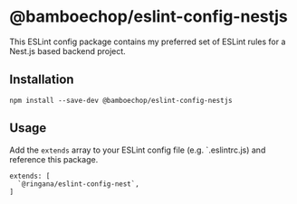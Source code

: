 # @bamboechop/eslint-config-nestjs

This ESLint config package contains my preferred set of ESLint rules for a Nest.js based backend project.

## Installation

```
npm install --save-dev @bamboechop/eslint-config-nestjs
```

## Usage

Add the `extends` array to your ESLint config file (e.g. `.eslintrc.js) and reference this package.

```
extends: [
  `@ringana/eslint-config-nest`,
]
```
